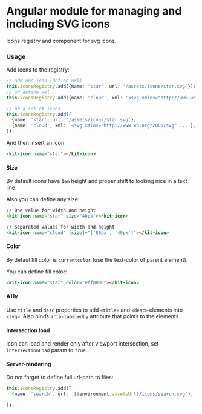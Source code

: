 # Angular module for managing and including SVG icons

Icons registry and component for svg icons. 


### Usage

Add icons to the registry:

```typescript
// add one icon (define url)
this.iconsRegistry.add({name: 'star', url: '/assets/icons/star.svg'});
// or define xml
this.iconsRegistry.add({name: 'cloud', xml: '<svg xmlns="http://www.w3.org/2000/svg" ...'});

// or a set of icons
this.iconsRegistry.add([
  {name: 'star', url: '/assets/icons/star.svg'},
  {name: 'cloud', xml: '<svg xmlns="http://www.w3.org/2000/svg" ...'},
]);
```

And then insert an icon:
```html
<kit-icon name="star"></kit-icon>
```

#### Size

By default icons have `1em` height and proper shift to looking nice in a text line.

Also you can define any size:

```html
// One value for width and height
<kit-icon name="star" size="40px"></kit-icon>

// Separated values for width and height
<kit-icon name="cloud" [size]="['80px', '40px']"></kit-icon>
```

#### Color

By defaul fill color is `currentcolor` (use the text-color of parent element).

You can define fill color:

```html
<kit-icon name="star" color="#ff0000"></kit-icon>
```

#### A11y

Use `title` and `desc` properties to add `<title>` and `<desc>` elements into `<svg>`. Also binds `aria-labeledby` attribute that points to the elements.


#### Intersection load

Icon can load and render only after viewport intersection, set `intersectionLoad` param to `true`.


#### Server-rendering

Do not forget to define full url-path to files:

```typescript
this.iconsRegistry.add([
  {name: 'search', url: `${environment.assetsUrl}/icons/search.svg`},
  ...
]);
```
